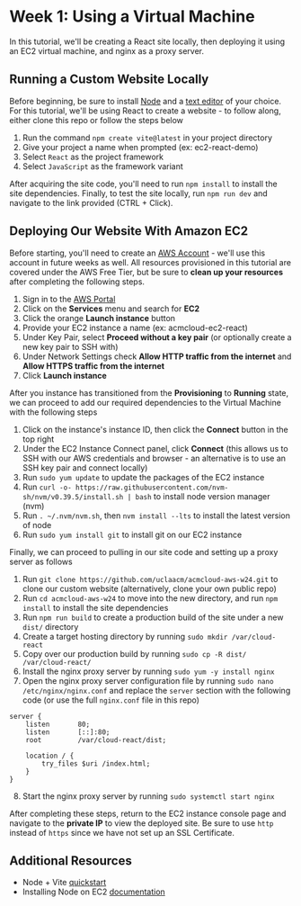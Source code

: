 # Week 1: Using a Virtual Machine

In this tutorial, we'll be creating a React site locally, then deploying it using an EC2 virtual machine, and nginx as a proxy server.

## Running a Custom Website Locally

Before beginning, be sure to install [Node](https://nodejs.org/) and a [text editor](https://code.visualstudio.com/) of your choice. For this tutorial, we'll be using React to create a website - to follow along, either clone this repo or follow the steps below

1. Run the command `npm create vite@latest` in your project directory
2. Give your project a name when prompted (ex: ec2-react-demo)
3. Select `React` as the project framework
4. Select `JavaScript` as the framework variant

After acquiring the site code, you'll need to run `npm install` to install the site dependencies. Finally, to test the site locally, run `npm run dev` and navigate to the link provided (CTRL + Click).

## Deploying Our Website With Amazon EC2

Before starting, you'll need to create an [AWS Account](https://portal.aws.amazon.com/billing/signup#/start/email) - we'll use this account in future weeks as well. All resources provisioned in this tutorial are covered under the AWS Free Tier, but be sure to **clean up your resources** after completing the following steps.

1. Sign in to the [AWS Portal](https://signin.aws.amazon.com/)
2. Click on the **Services** menu and search for **EC2**
3. Click the orange **Launch instance** button
4. Provide your EC2 instance a name (ex: acmcloud-ec2-react)
5. Under Key Pair, select **Proceed without a key pair** (or optionally create a new key pair to SSH with)
6. Under Network Settings check **Allow HTTP traffic from the internet** and **Allow HTTPS traffic from the internet**
7. Click **Launch instance**

After you instance has transitioned from the **Provisioning** to **Running** state, we can proceed to add our required dependencies to the Virtual Machine with the following steps

1. Click on the instance's instance ID, then click the **Connect** button in the top right
2. Under the EC2 Instance Connect panel, click **Connect** (this allows us to SSH with our AWS credentials and browser - an alternative is to use an SSH key pair and connect locally)
3. Run `sudo yum update` to update the packages of the EC2 instance
4. Run `curl -o- https://raw.githubusercontent.com/nvm-sh/nvm/v0.39.5/install.sh | bash` to install node version manager (nvm)
5. Run `. ~/.nvm/nvm.sh`, then `nvm install --lts` to install the latest version of node
6. Run `sudo yum install git` to install git on our EC2 instance

Finally, we can proceed to pulling in our site code and setting up a proxy server as follows

1. Run `git clone https://github.com/uclaacm/acmcloud-aws-w24.git` to clone our custom website (alternatively, clone your own public repo)
2. Run `cd acmcloud-aws-w24` to move into the new directory, and run `npm install` to install the site dependencies
3. Run `npm run build` to create a production build of the site under a new `dist/` directory 
4. Create a target hosting directory by running `sudo mkdir /var/cloud-react`
5. Copy over our production build by running `sudo cp -R dist/ /var/cloud-react/`
6. Install the nginx proxy server by running `sudo yum -y install nginx`
7. Open the nginx proxy server configuration file by running `sudo nano /etc/nginx/nginx.conf` and replace the `server` section with the following code (or use the full `nginx.conf` file in this repo)

```Nginx
server {
    listen       80;
    listen       [::]:80;
    root         /var/cloud-react/dist;
    
    location / {
        try_files $uri /index.html;
    }
}
```
8. Start the nginx proxy server by running `sudo systemctl start nginx`

After completing these steps, return to the EC2 instance console page and navigate to the **private IP** to view the deployed site. Be sure to use `http` instead of `https` since we have not set up an SSL Certificate. 

## Additional Resources
* Node + Vite [quickstart](https://vitejs.dev/guide/)
* Installing Node on EC2 [documentation](https://docs.aws.amazon.com/sdk-for-javascript/v2/developer-guide/setting-up-node-on-ec2-instance.html)
